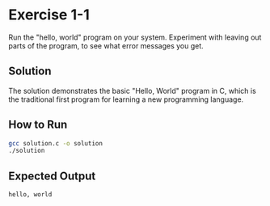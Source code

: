# Exercise 1-1

Run the "hello, world" program on your system. Experiment with leaving out parts of the program, to see what error messages you get.

## Solution
The solution demonstrates the basic "Hello, World" program in C, which is the traditional first program for learning a new programming language.

## How to Run
```bash
gcc solution.c -o solution
./solution
```

## Expected Output
```
hello, world
``` 